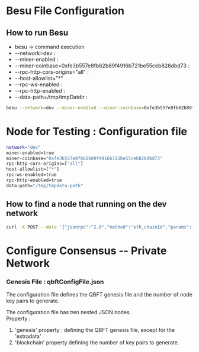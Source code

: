 # Besu File Configuration 

## How to run Besu 

* besu -> command execution 
* --network=dev : 
* --miner-enabled : 
* --miner-coinbase=0xfe3b557e8fb62b89f4916b721be55ceb828dbd73 :
* --rpc-http-cors-origins="all" : 
* --host-allowlist="*"
* --rpc-ws-enabled :
* --rpc-http-enabled :
* --data-path=/tmp/tmpDatdir :


```sh
besu --network=dev --miner-enabled --miner-coinbase=0xfe3b557e8fb62b89f4916b721be55ceb828dbd73 --rpc-http-cors-origins="all" --host-allowlist="*" --rpc-ws-enabled --rpc-http-enabled --data-path=/tmp/tmpDatdir
```

# Node for Testing : Configuration file 
```sh
network="dev"
miner-enabled=true
miner-coinbase="0xfe3b557e8fb62b89f4916b721be55ceb828dbd73"
rpc-http-cors-origins=["all"]
host-allowlist=["*"]
rpc-ws-enabled=true
rpc-http-enabled=true
data-path="/tmp/tmpdata-path"
```


## How to find a node that running on the dev network 

```sh
curl -X POST --data '{"jsonrpc":"2.0","method":"eth_chainId","params":[],"id":1}' localhost:8545
```


# Configure Consensus -- Private Network 

### Genesis File : qbftConfigFile.json
The configuration file defines the QBFT genesis file and the number of node key pairs to generate.

The configuration file has two nested JSON nodes.  
Property : 
1. 'genesis' property : defining the QBFT genesis file, except for the 'extradata'
2. 'blockchain' property defining the number of key pairs to generate.